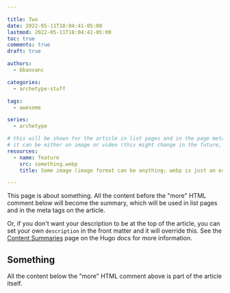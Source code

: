 ```yaml
---

title: Two
date: 2022-05-11T18:04:41-05:00
lastmod: 2022-05-11T18:04:41-05:00
toc: true
comments: true
draft: true

authors:
  - bbaovanc

categories:
  - archetype-stuff

tags:
  - awesome

series:
  - archetype

# this will be shown for the article in list pages and in the page metadata
# it can be either an image or video (this might change in the future, however)
resources:
  - name: feature
    src: something.webp
    title: Some image (image format can be anything; webp is just an example)

---
```


This page is about something. All the content before the "more" HTML comment
below will become the summary, which will be used in list pages and in the meta
tags on the article.

Or, if you don't want your description to be at the top of the article, you can
set your own `description` in the front matter and it will override this. See
the [Content Summaries](https://gohugo.io/content-management/summaries/) page on
the Hugo docs for more information.

<!--more-->

## Something

All the content below the "more" HTML comment above is part of the article
itself.
